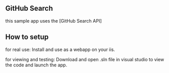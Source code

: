 ## GitHub Search

this sample app uses the [GitHub Search API]

## How to setup

for real use:
Install and use as a webapp on your iis.

for viewing and testing:
Download and open .sln file in visual studio to view the code and launch the app.
